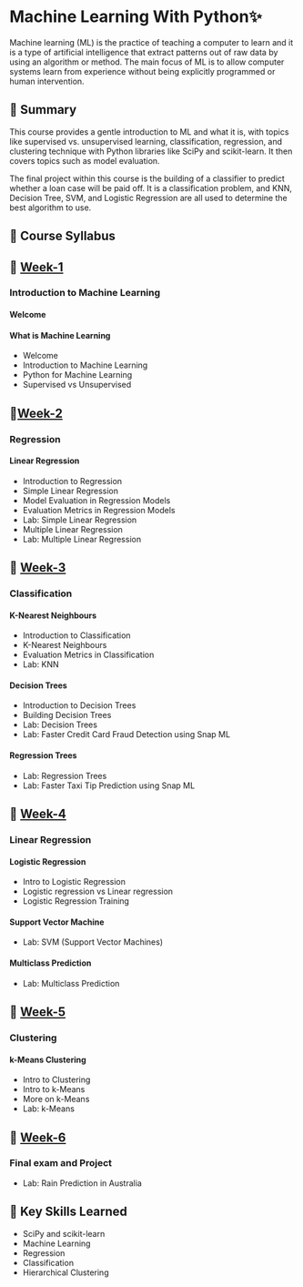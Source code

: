 # Machine Learning With Python✨
Machine learning (ML) is the practice of teaching a computer to learn and it is a type of artificial intelligence that extract patterns out of raw data by using an algorithm or method. The main focus of ML is to allow computer systems learn from experience without being explicitly programmed or human intervention.
## 📄 Summary

This course provides a gentle introduction to ML and what it is, with topics like supervised vs. unsupervised learning, classification, regression, and clustering technique with Python libraries like SciPy and scikit-learn. It then covers topics such as model evaluation.

The final project within this course is the building of a classifier to predict whether a loan case will be paid off. It is a classification problem, and KNN, Decision Tree, SVM, and Logistic Regression are all used to determine the best algorithm to use.
## 📑 Course Syllabus
## 📅 [Week-1](https://github.com/eyop/IBM-AI-Engineering-Professional-Certificates/tree/main/Machine%20Learning%20with%20Python/Week_1_Introduction%20to%20Machine%20Learning)
### Introduction to Machine Learning
#### Welcome
#### What is Machine Learning
-	Welcome
- Introduction to Machine Learning
- Python for Machine Learning
- Supervised vs Unsupervised


## 📅[Week-2](https://github.com/eyop/IBM-AI-Engineering-Professional-Certificates/tree/main/Machine%20Learning%20with%20Python/Week_2_Linear%20Regression)
### Regression
#### Linear Regression
- Introduction to Regression 
- Simple Linear Regression
- Model Evaluation in Regression Models
- Evaluation Metrics in Regression Models
- Lab: Simple Linear Regression
- Multiple Linear Regression
- Lab: Multiple Linear Regression



## 📅 [Week-3](https://github.com/eyop/IBM-AI-Engineering-Professional-Certificates/tree/main/Machine%20Learning%20with%20Python/Week_3_K-Nearest%20Neighbours)
### Classification
#### K-Nearest Neighbours
- Introduction to Classification
- K-Nearest Neighbours
- Evaluation Metrics in Classification
- Lab: KNN
#### Decision Trees
- Introduction to Decision Trees
- Building Decision Trees
- Lab: Decision Trees
- Lab: Faster Credit Card Fraud Detection using Snap ML
#### Regression Trees
- Lab: Regression Trees
- Lab: Faster Taxi Tip Prediction using Snap ML


## 📅 [Week-4](https://github.com/eyop/IBM-AI-Engineering-Professional-Certificates/tree/main/Machine%20Learning%20with%20Python/Week_4_Linear%20Regression)
### Linear Regression
#### Logistic Regression
- Intro to Logistic Regression
- Logistic regression vs Linear regression
- Logistic Regression Training
#### Support Vector Machine
-	Lab: SVM (Support Vector Machines)
#### Multiclass Prediction
- Lab: Multiclass Prediction


## 📅 [Week-5](https://github.com/eyop/IBM-AI-Engineering-Professional-Certificates/tree/main/Machine%20Learning%20with%20Python/Week_5_Clustering)
### Clustering
#### k-Means Clustering
- Intro to Clustering
- Intro to k-Means
- More on k-Means
- Lab: k-Means

## 📅 [Week-6](https://github.com/eyop/IBM-AI-Engineering-Professional-Certificates/tree/main/Machine%20Learning%20with%20Python/Week_6_Final%20Exam)
### Final exam and Project
-	Lab: Rain Prediction in Australia
## 🔑 Key Skills Learned
- SciPy and scikit-learn
- Machine Learning
- Regression
- Classification
- Hierarchical Clustering





